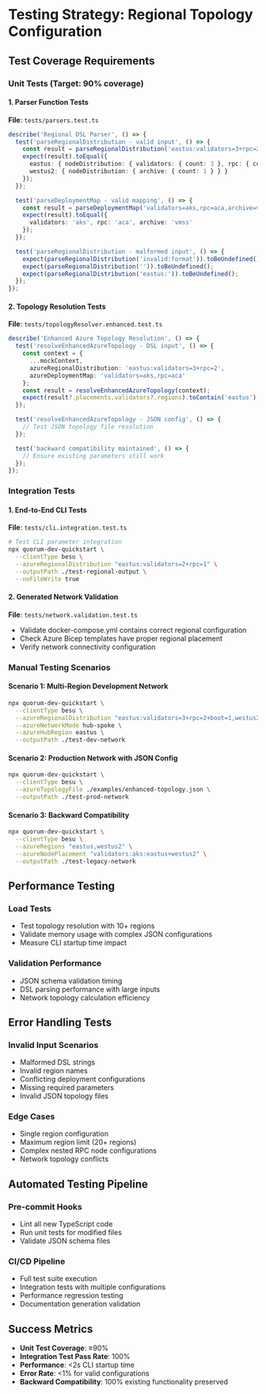 # Testing Strategy: Regional Topology Configuration

## Test Coverage Requirements

### Unit Tests (Target: 90% coverage)

#### 1. Parser Function Tests
**File**: `tests/parsers.test.ts`

```typescript
describe('Regional DSL Parser', () => {
  test('parseRegionalDistribution - valid input', () => {
    const result = parseRegionalDistribution('eastus:validators=3+rpc=2,westus2:archive=1');
    expect(result).toEqual({
      eastus: { nodeDistribution: { validators: { count: 3 }, rpc: { count: 2 } } },
      westus2: { nodeDistribution: { archive: { count: 1 } } }
    });
  });

  test('parseDeploymentMap - valid mapping', () => {
    const result = parseDeploymentMap('validators=aks,rpc=aca,archive=vmss');
    expect(result).toEqual({
      validators: 'aks', rpc: 'aca', archive: 'vmss'
    });
  });

  test('parseRegionalDistribution - malformed input', () => {
    expect(parseRegionalDistribution('invalid:format')).toBeUndefined();
    expect(parseRegionalDistribution('')).toBeUndefined();
    expect(parseRegionalDistribution('eastus:')).toBeUndefined();
  });
});
```

#### 2. Topology Resolution Tests
**File**: `tests/topologyResolver.enhanced.test.ts`

```typescript
describe('Enhanced Azure Topology Resolution', () => {
  test('resolveEnhancedAzureTopology - DSL input', () => {
    const context = {
      ...mockContext,
      azureRegionalDistribution: 'eastus:validators=3+rpc=2',
      azureDeploymentMap: 'validators=aks,rpc=aca'
    };
    const result = resolveEnhancedAzureTopology(context);
    expect(result?.placements.validators?.regions).toContain('eastus');
  });

  test('resolveEnhancedAzureTopology - JSON config', () => {
    // Test JSON topology file resolution
  });

  test('backward compatibility maintained', () => {
    // Ensure existing parameters still work
  });
});
```

### Integration Tests

#### 1. End-to-End CLI Tests
**File**: `tests/cli.integration.test.ts`

```bash
# Test CLI parameter integration
npx quorum-dev-quickstart \
  --clientType besu \
  --azureRegionalDistribution "eastus:validators=2+rpc=1" \
  --outputPath ./test-regional-output \
  --noFileWrite true
```

#### 2. Generated Network Validation
**File**: `tests/network.validation.test.ts`

- Validate docker-compose.yml contains correct regional configuration
- Check Azure Bicep templates have proper regional placement
- Verify network connectivity configuration

### Manual Testing Scenarios

#### Scenario 1: Multi-Region Development Network
```bash
npx quorum-dev-quickstart \
  --clientType besu \
  --azureRegionalDistribution "eastus:validators=3+rpc=2+boot=1,westus2:validators=2+archive=1" \
  --azureNetworkMode hub-spoke \
  --azureHubRegion eastus \
  --outputPath ./test-dev-network
```

#### Scenario 2: Production Network with JSON Config
```bash
npx quorum-dev-quickstart \
  --clientType besu \
  --azureTopologyFile ./examples/enhanced-topology.json \
  --outputPath ./test-prod-network
```

#### Scenario 3: Backward Compatibility
```bash
npx quorum-dev-quickstart \
  --clientType besu \
  --azureRegions "eastus,westus2" \
  --azureNodePlacement "validators:aks:eastus+westus2" \
  --outputPath ./test-legacy-network
```

## Performance Testing

### Load Tests
- Test topology resolution with 10+ regions
- Validate memory usage with complex JSON configurations
- Measure CLI startup time impact

### Validation Performance
- JSON schema validation timing
- DSL parsing performance with large inputs
- Network topology calculation efficiency

## Error Handling Tests

### Invalid Input Scenarios
- Malformed DSL strings
- Invalid region names  
- Conflicting deployment configurations
- Missing required parameters
- Invalid JSON topology files

### Edge Cases
- Single region configuration
- Maximum region limit (20+ regions)
- Complex nested RPC node configurations
- Network topology conflicts

## Automated Testing Pipeline

### Pre-commit Hooks
- Lint all new TypeScript code
- Run unit tests for modified files
- Validate JSON schema files

### CI/CD Pipeline
- Full test suite execution
- Integration tests with multiple configurations
- Performance regression testing
- Documentation generation validation

## Success Metrics

- **Unit Test Coverage**: ≥90%
- **Integration Test Pass Rate**: 100%
- **Performance**: <2s CLI startup time
- **Error Rate**: <1% for valid configurations
- **Backward Compatibility**: 100% existing functionality preserved